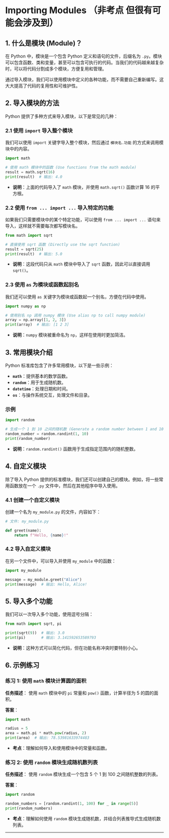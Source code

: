 # Importing Modules （非考点 但很有可能会涉及到）

## 1. 什么是模块 (Module)？

在 Python 中，模块是一个包含 Python 定义和语句的文件，后缀名为 `.py`。模块可以包含函数、类和变量，甚至可以包含可执行的代码。当我们的代码越来越复杂时，可以将代码分割成多个模块，方便复用和管理。

通过导入模块，我们可以使用模块中定义的各种功能，而不需要自己重新编写。这大大提高了代码的复用性和可维护性。

## 2. 导入模块的方法

Python 提供了多种方式来导入模块，以下是常见的几种：

### 2.1 使用 `import` 导入整个模块

我们可以使用 `import` 关键字导入整个模块，然后通过 `模块名.功能` 的方式来调用模块中的内容。

```python
import math

# 使用 math 模块中的函数 (Use functions from the math module)
result = math.sqrt(16)
print(result)  # 输出: 4.0
```

- **说明**：上面的代码导入了 `math` 模块，并使用 `math.sqrt()` 函数计算 16 的平方根。

### 2.2 使用 `from ... import ...` 导入特定的功能

如果我们只需要模块中的某个特定功能，可以使用 `from ... import ...` 语句来导入，这样就不需要每次都写模块名。

```python
from math import sqrt

# 直接使用 sqrt 函数 (Directly use the sqrt function)
result = sqrt(25)
print(result)  # 输出: 5.0
```

- **说明**：这段代码只从 `math` 模块中导入了 `sqrt` 函数，因此可以直接调用 `sqrt()`。

### 2.3 使用 `as` 为模块或函数起别名

我们还可以使用 `as` 关键字为模块或函数起一个别名，方便在代码中使用。

```python
import numpy as np

# 使用别名 np 调用 numpy 模块 (Use alias np to call numpy module)
array = np.array([1, 2, 3])
print(array)  # 输出: [1 2 3]
```

- **说明**：`numpy` 模块被重命名为 `np`，这样在使用时更加简洁。

## 3. 常用模块介绍

Python 标准库包含了许多常用模块，以下是一些示例：

- **`math`**：提供基本的数学函数。
- **`random`**：用于生成随机数。
- **`datetime`**：处理日期和时间。
- **`os`**：与操作系统交互，处理文件和目录。

### 示例

```python
import random

# 生成一个 1 到 10 之间的随机数 (Generate a random number between 1 and 10)
random_number = random.randint(1, 10)
print(random_number)
```

- **说明**：`random.randint()` 函数用于生成指定范围内的随机整数。

## 4. 自定义模块

除了导入 Python 提供的标准模块，我们还可以创建自己的模块。例如，将一些常用函数放在一个 `.py` 文件中，然后在其他程序中导入使用。

### 4.1 创建一个自定义模块

创建一个名为 `my_module.py` 的文件，内容如下：

```python
# 文件: my_module.py

def greet(name):
    return f"Hello, {name}!"
```

### 4.2 导入自定义模块

在另一个文件中，可以导入并使用 `my_module` 中的函数：

```python
import my_module

message = my_module.greet("Alice")
print(message)  # 输出: Hello, Alice!
```

## 5. 导入多个功能

我们可以一次导入多个功能，使用逗号分隔：

```python
from math import sqrt, pi

print(sqrt(9))  # 输出: 3.0
print(pi)       # 输出: 3.141592653589793
```

- **说明**：这种方式可以简化代码，但在功能名称冲突时要特别小心。

## 6. 示例练习

### 练习 1: 使用 `math` 模块计算圆的面积

**任务描述**：
使用 `math` 模块中的 `pi` 常量和 `pow()` 函数，计算半径为 5 的圆的面积。

**答案**：
```python
import math

radius = 5
area = math.pi * math.pow(radius, 2)
print(area)  # 输出: 78.53981633974483
```
- **考点**：理解如何导入和使用模块中的常量和函数。

### 练习 2: 使用 `random` 模块生成随机数列表

**任务描述**：
使用 `random` 模块生成一个包含 5 个 1 到 100 之间随机整数的列表。

**答案**：
```python
import random

random_numbers = [random.randint(1, 100) for _ in range(5)]
print(random_numbers)
```
- **考点**：理解如何使用 `random` 模块生成随机数，并结合列表推导式生成随机数列表。

---

